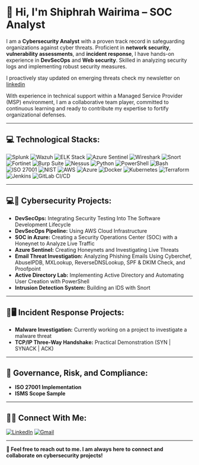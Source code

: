 # 👋 Hi, I'm Shiphrah Wairima – SOC Analyst

I am a **Cybersecurity Analyst** with a proven track record in safeguarding organizations against cyber threats. Proficient in **network security**, **vulnerability assessments**, and **incident response**, I have hands-on experience in **DevSecOps** and **Web security**. Skilled in analyzing security logs and implementing robust security measures.

I proactively stay updated on emerging threats check my newsletter on  [linkedin](https://www.linkedin.com/build-relation/newsletter-follow?entityUrn=7237445997528838145)

With experience in technical support within a Managed Service Provider (MSP) environment, I am a collaborative team player, committed to continuous learning and ready to contribute my expertise to fortify organizational defenses.

---

## 💻 **Technological Stacks:**

![Splunk](https://img.shields.io/badge/Splunk-000000?style=for-the-badge&logo=splunk&logoColor=white)
![Wazuh](https://img.shields.io/badge/Wazuh-0078D4?style=for-the-badge&logo=wazuh&logoColor=white)
![ELK Stack](https://img.shields.io/badge/ELK-005571?style=for-the-badge&logo=elastic-stack&logoColor=white)
![Azure Sentinel](https://img.shields.io/badge/Azure_Sentinel-0078D4?style=for-the-badge&logo=microsoft-azure&logoColor=white)
![Wireshark](https://img.shields.io/badge/Wireshark-1679A7?style=for-the-badge&logo=wireshark&logoColor=white)
![Snort](https://img.shields.io/badge/Snort-00A4CC?style=for-the-badge&logo=snort&logoColor=white)
![Fortinet](https://img.shields.io/badge/Fortinet-EE3124?style=for-the-badge&logo=fortinet&logoColor=white)
![Burp Suite](https://img.shields.io/badge/Burp_Suite-FF7139?style=for-the-badge&logo=burp-suite&logoColor=white)
![Nessus](https://img.shields.io/badge/Nessus-00CCFF?style=for-the-badge&logo=nessus&logoColor=white)
![Python](https://img.shields.io/badge/Python-3776AB?style=for-the-badge&logo=python&logoColor=white)
![PowerShell](https://img.shields.io/badge/PowerShell-5391FE?style=for-the-badge&logo=powershell&logoColor=white)
![Bash](https://img.shields.io/badge/Bash-4EAA25?style=for-the-badge&logo=gnu-bash&logoColor=white)
![ISO 27001](https://img.shields.io/badge/ISO_27001-005571?style=for-the-badge&logo=iso&logoColor=white)
![NIST](https://img.shields.io/badge/NIST-005571?style=for-the-badge&logo=lock&logoColor=white)
![AWS](https://img.shields.io/badge/AWS-232F3E?style=for-the-badge&logo=amazon-aws&logoColor=white)
![Azure](https://img.shields.io/badge/Azure-0078D4?style=for-the-badge&logo=microsoft-azure&logoColor=white)
![Docker](https://img.shields.io/badge/Docker-2496ED?style=for-the-badge&logo=docker&logoColor=white)
![Kubernetes](https://img.shields.io/badge/Kubernetes-326CE5?style=for-the-badge&logo=kubernetes&logoColor=white)
![Terraform](https://img.shields.io/badge/Terraform-623CE4?style=for-the-badge&logo=terraform&logoColor=white)
![Jenkins](https://img.shields.io/badge/Jenkins-D24939?style=for-the-badge&logo=jenkins&logoColor=white)
![GitLab CI/CD](https://img.shields.io/badge/GitLab-330F63?style=for-the-badge&logo=gitlab&logoColor=white)

---

## 💻🔐 **Cybersecurity Projects:**

- **DevSecOps:** Integrating Security Testing Into The Software Development Lifecycle
- **DevSecOps Pipeline:** Using AWS Cloud Infrastructure
- **SOC in Azure:** Creating a Security Operations Center (SOC) with a Honeynet to Analyze Live Traffic
- **Azure Sentinel:** Creating Honeynets and Investigating Live Threats
- **Email Threat Investigation:** Analyzing Phishing Emails Using Cyberchef, AbuseIPDB, MXLookup, ReverseDNSLookup, SPF & DKIM Check, and Proofpoint
- **Active Directory Lab:** Implementing Active Directory and Automating User Creation with PowerShell
- **Intrusion Detection System:** Building an IDS with Snort

---

## 💫🖥️ **Incident Response Projects:**

- **Malware Investigation:** Currently working on a project to investigate a malware threat
- **TCP/IP Three-Way Handshake:** Practical Demonstration (SYN | SYNACK | ACK)

---

## 📝 **Governance, Risk, and Compliance:**

- **ISO 27001 Implementation**
- **ISMS Scope Sample**

---

## 🤳📩 **Connect With Me:**

[![LinkedIn](https://img.shields.io/badge/-LinkedIn-0077B5?style=flat-square&logo=linkedin&logoColor=white)](https://www.linkedin.com/in/shiphrah-wairima-6043a7260)
[![Gmail](https://img.shields.io/badge/-Gmail-D14836?style=flat-square&logo=gmail&logoColor=white)](mailto:wairimashiphrah@gmail.com)


---

**📝 Feel free to reach out to me. I am always here to connect and collaborate on cybersecurity projects!**
